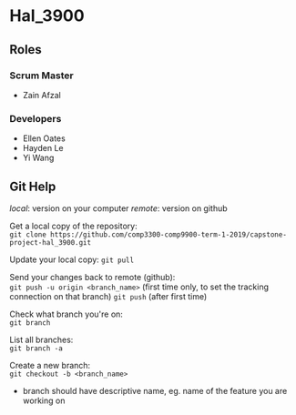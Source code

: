 # Hal\_3900

## Roles
### Scrum Master
* Zain Afzal

### Developers
* Ellen Oates
* Hayden Le
* Yi Wang

## Git Help
*local*: version on your computer
*remote*: version on github

Get a local copy of the repository:  
`git clone https://github.com/comp3300-comp9900-term-1-2019/capstone-project-hal_3900.git`

Update your local copy:
`git pull`

Send your changes back to remote (github):  
`git push -u origin <branch_name>` (first time only, to set the tracking connection on that branch)
`git push` (after first time)

Check what branch you're on:  
`git branch`

List all branches:  
`git branch -a`

Create a new branch:  
`git checkout -b <branch_name>`
* branch should have descriptive name, eg. name of the feature you are working on
